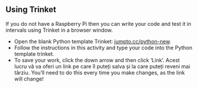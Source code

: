 ## Using Trinket

If you do not have a Raspberry Pi then you can write your code and test it in intervals using Trinket in a browser window.

- Open the blank Python template Trinket: [jumpto.cc/python-new](http://jumpto.cc/python-new).
- Follow the instructions in this activity and type your code into the Python template trinket.
- To save your work, click the down arrow and then click ‘Link’. Acest lucru vă va oferi un link pe care îl puteți salva și la care puteți reveni mai târziu. You’ll need to do this every time you make changes, as the link will change!